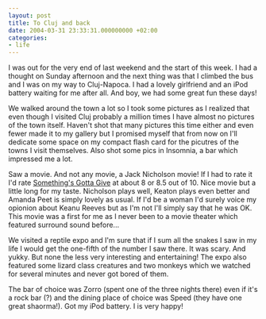 ```yaml
---
layout: post
title: To Cluj and back
date: 2004-03-31 23:33:31.000000000 +02:00
categories:
- life
---
```

I was out for the very end of last weekend and the start of this week. I had a thought on Sunday afternoon and the next thing was that I climbed the bus and I was on my way to Cluj-Napoca. I had a lovely girlfriend and an iPod battery waiting for me after all. And boy, we had some great fun these days!

We walked around the town a lot so I took some pictures as I realized that even though I visited Cluj probably a million times I have almost no pictures of the town itself. Haven't shot that many pictures this time either and even fewer made it to my gallery but I promised myself that from now on I'll dedicate some space on my compact flash card for the picutres of the towns I visit themselves. Also shot some pics in Insomnia, a bar which impressed me a lot.

Saw a movie. And not any movie, a Jack Nicholson movie! If I had to rate it I'd rate [Something's Gotta Give](http://www.imdb.com/title/tt0337741/) at about 8 or 8.5 out of 10. Nice movie but a little long for my taste. Nicholson plays well, Keaton plays even better and Amanda Peet is simply lovely as usual. If I'd be a woman I'd surely voice my opionion about Keanu Reeves but as I'm not I'll simply say that he was OK. This movie was a first for me as I never been to a movie theater which featured surround sound before...

We visited a reptile expo and I'm sure that if I sum all the snakes I saw in my life I would get the one-fifth of the number I saw there. It was scary. And yukky. But none the less very interesting and entertaining! The expo also featured some lizard class creatures and two monkeys which we watched for several minutes and never got bored of them.

The bar of choice was Zorro (spent one of the three nights there) even if it's a rock bar (?) and the dining place of choice was Speed (they have one great shaorma!). Got my iPod battery. I is very happy!
